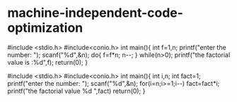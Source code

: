 # machine-independent-code-optimization
#include <stdio.h>
#include<conio.h>
int main(){
    int f=1,n;
    printf("enter the number: ");
    scanf("%d",&n);
    do{
        f=f*n;
        n--;
    } while(n>0);
    printf("the factorial value is :%d",f);
    return(0);
}


#include <stdio.h>
#include<conio.h>
int main(){
    int i,n;
    int fact=1;
    printf("enter the number: ");
    scanf("%d",&n);
    for(i=n;i>=1;i--)
    fact=fact*i;
    printf("the factorial value %d ",fact)
    return(0);
}
